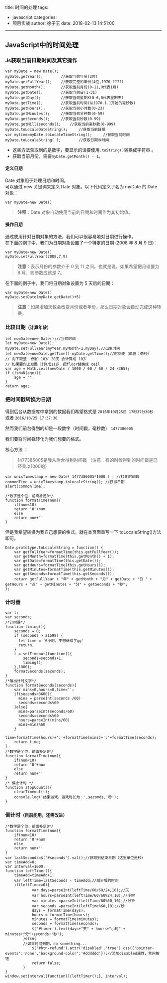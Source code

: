 title: 时间的处理
tags:
  - javascript
categories:
  - 项目实战
author: 徐子玉
date: 2018-02-13 14:51:00
---
## JavaScript中的时间处理
### Js获取当前日期时间及其它操作
```
var myDate = new Date();
myDate.getYear();        //获取当前年份(2位)
myDate.getFullYear();    //获取完整的年份(4位,1970-????)
myDate.getMonth();       //获取当前月份(0-11,0代表1月)
myDate.getDate();        //获取当前日(1-31)
myDate.getDay();         //获取当前星期X(0-6,0代表星期天)
myDate.getTime();        //获取当前时间(从1970.1.1开始的毫秒数)
myDate.getHours();       //获取当前小时数(0-23)
myDate.getMinutes();     //获取当前分钟数(0-59)
myDate.getSeconds();     //获取当前秒数(0-59)
myDate.getMilliseconds();    //获取当前毫秒数(0-999)
myDate.toLocaleDateString();     //获取当前日期
var mytime=myDate.toLocaleTimeString();     //获取当前时间
myDate.toLocaleString( );        //获取日期与时间
```

* 这些方法获取到的是数字，要显示的话要使用`.toString()`转换成字符串  。
* 获取当前月份，需要`myDate.getMonth() - 1`。  
<!-- more -->
#### 定义日期
Date 对象用于处理日期和时间。  
可以通过 new 关键词来定义 Date 对象。以下代码定义了名为 myDate 的 Date 对象：  
```
var myDate=new Date() 
```
> **注释**：Date 对象自动使用当前的日期和时间作为其初始值。  
#### 操作日期  
通过使用针对日期对象的方法，我们可以很容易地对日期进行操作。  
在下面的例子中，我们为日期对象设置了一个特定的日期 (2008 年 8 月 9 日)：  
```
var myDate=new Date()
myDate.setFullYear(2008,7,9)
```
> **注意**：表示月份的参数介于 0 到 11 之间。也就是说，如果希望把月设置为 8 月，则参数应该是 7。

在下面的例子中，我们将日期对象设置为 5 天后的日期：
```
var myDate=new Date()
myDate.setDate(myDate.getDate()+5)
```
> **注意**：如果增加天数会改变月份或者年份，那么日期对象会自动完成这种转换。
### 比较日期<small>（计算年龄）</small>  
```
let nowDate=new Date();//当前时间
let myDate=new Date();
myDate.setFullYear(myYear,myMonth-1,myDay);//出生时间
let newDate=nowDate.getTime()-myDate.getTime();//时间差（单位：毫秒）
// 向下取整  例如 10岁 20天 会计算成 10岁
// 如果要向上取整 计算成11岁，把floor替换成 ceil
var age = Math.ceil(newDate / 1000 / 60 / 60 / 24 /365);
if (isNaN(age)){
    age = "";
}
return age;
```
### 把时间戳转换为日期
得到后台从数据库中拿到的数据我们希望格式是  `2016年10月25日 17时37分30秒`　或者 `2016/10/25 17:37:30`

然而我们前台得到的却是一段数字（时间戳，毫秒数）  `1477386005`

我们要将时间戳转化为我们想要的格式。  

核心方法 ：

> 1477386005是我从后台得到时间戳 （注意：有的时候得到的时间戳是已经乘以1000的）
```
var unixTimestamp = new Date( 1477386005*1000 ) ; //转化时间戳
commonTime = unixTimestamp.toLocaleString(); //获得日期
alert(commonTime);
```
```
/*数字是个位，前面补足0*/
function formatTime(num){
    if(num<10)
    return '0'+num
    else
    return num+''
}
```
但是我希望转换为我自己想要的格式，就在本页面重写一下 toLocaleString()方法即可。
```
Date.prototype.toLocaleString = function() { 
	var getFullYear=formatTime(this.getFullYear());
    var getMonth=formatTime(this.getMonth() + 1);
    var getDate=formatTime(this.getDate());
    var getHours=formatTime(this.getHours());
    var getMinutes=formatTime(this.getMinutes());
    var getSeconds=formatTime(this.getSeconds());
	return getFullYear + "年" + getMonth + "月" + getDate + "日 " + getHours + "点" + getMinutes + "分" + getSeconds + "秒"; 
};
```
### 计时器
```
var t;
var seconds;
/*计时器*/
function timing(){
    seconds = 0;
    if (seconds > 21599) {
      let time = '6小时，不想继续了gg'
      return;
    }
    t = setTimeout(function(){
        seconds=seconds+1;
        timing();
    },1000);
    formatSeconds(seconds);
}
/*输出计时文字*/
function formatSeconds(seconds){
    var mins=0,hours=0,time='';
    if(seconds<3600){
      mins = parseInt(seconds /60)
      seconds=seconds%60
    }else{
      mins=parseInt(seconds/60)
      seconds=seconds%60
      hours=parseInt(mins/60)
      mins=mins%60
    }
    time=formatTime(hours)+':'+formatTime(mins)+':'+formatTime(seconds);
    return time;
}
/*数字是个位，前面补足0*/
function formatTime(num){
    if(num<10)
    return '0'+num
    else
    return num+''
}
/* 停止计时 */
function stopCount(){
    clearTimeout(t);
    console.log('结束游戏，游戏时长为：',seconds,'秒');
}
```
### 倒计时<small>（目前能用，还需改进）</small>
```
/*数字是个位，前面补足0*/
function formatTime(num){
    if(num<10)
    return '0'+num
    else
    return num+''
}
var lastSeconds=$('#seconds').val();//获取到结束日期（这里单位是秒）
var timeAdd=0;
var interval=1000;
function leftTimer(){
    timeAdd=timeAdd+1;
    var leftTime=lastSeconds - timeAdd;//减少后的时间
    if(leftTime>=0){
            var days=parseInt(leftTime/60/60/24,10);//天
            var hours=parseInt(leftTime/60/60%24,10);//小时
            var minutes =parseInt(leftTime/60%60,10);//分钟
            var seconds =parseInt(leftTime%60,10);//秒
            days = formatTime(days);
            hours = formatTime(hours);
            minutes = formatTime(minutes);
            seconds = formatTime(seconds);
            $('#timer').text(days+"天" + hours+"小时" + minutes+"分"+seconds+"秒");
        }else{
        //如果时间到期，do something...
            $('#btn-refund').attr('disabled',"true").css({'pointer-events':'none','background-color':'#dddddd'});//添加disabled属性，禁用按钮
            return false;
        }
}
window.setInterval(function(){leftTimer();}, interval);
```